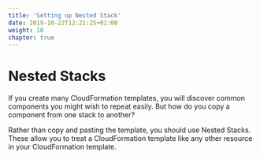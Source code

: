 ```yaml
---
title: 'Setting up Nested Stack'
date: 2019-10-22T12:21:25+01:00
weight: 10
chapter: true
---
```


# Nested Stacks

If you create many CloudFormation templates, you will discover common components you might wish to repeat easily. But how do you copy a component from one stack to another? 

Rather than copy and pasting the template, you should use Nested Stacks. These allow you to treat a CloudFormation template like any other resource in your CloudFormation template.